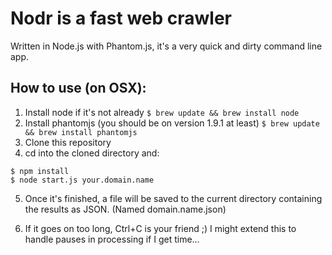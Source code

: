 # Nodr is a fast web crawler
Written in Node.js with Phantom.js, it's a very quick and dirty command line app.

## How to use (on OSX):
1. Install node if it's not already `$ brew update && brew install node`
2. Install phantomjs (you should be on version 1.9.1 at least) `$ brew update && brew install phantomjs`
3. Clone this repository
4. cd into the cloned directory and:

```
$ npm install
$ node start.js your.domain.name
```
5. Once it's finished, a file will be saved to the current directory containing the results as JSON. (Named domain.name.json)

6. If it goes on too long, Ctrl+C is your friend ;) I might extend this to handle pauses in processing if I get time…